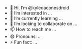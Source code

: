- 👋 Hi, I’m @kyledaconesdroid
- 👀 I’m interested in ...
- 🌱 I’m currently learning ...
- 💞️ I’m looking to collaborate on ...
- 📫 How to reach me ...
- 😄 Pronouns: ...
- ⚡ Fun fact: ...

<!---
kyledaconesdroid/kyledaconesdroid is a ✨ special ✨ repository because its `README.md` (this file) appears on your GitHub profile.
You can click the Preview link to take a look at your changes.
--->
